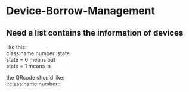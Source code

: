 # Device-Borrow-Management

## Need a list contains the information of devices 
like this:  
class:name:number::state  
state = 0 means out  
state = 1 means in

the QRcode should like:  
::class:name:number::